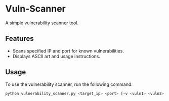 # Vuln-Scanner

A simple vulnerability scanner tool.

## Features

- Scans specified IP and port for known vulnerabilities.
- Displays ASCII art and usage instructions.

## Usage

To use the vulnerability scanner, run the following command:

```sh
python vulnerability_scanner.py <target_ip> <port> [-v <vuln1> <vuln2> ...]
